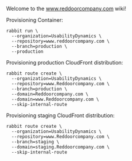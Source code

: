 Welcome to the www.reddoorcompany.com wiki!


Provisioning Container:
```
rabbit run \
  --organization=UsabilityDynamics \
  --repository=www.reddoorcompany.com \
  --branch=production \
  --production
```

Provisioning production CloudFront distribution:

```
rabbit route create \
  --organization=UsabilityDynamics \
  --repository=www.Reddoorcompany.com \
  --branch=production \
  --domain=Reddoorcompany.com \
  --domain=www.Reddoorcompany.com \
  --skip-internal-route
```

Provisioning staging CloudFront distribution:
```
rabbit route create \
  --organization=UsabilityDynamics \
  --repository=www.Reddoorcompany.com \
  --branch=staging \
  --domain=staging.Reddoorcompany.com \
  --skip-internal-route
```